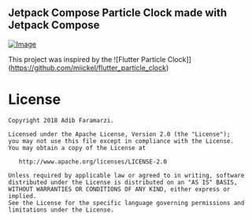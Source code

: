 Jetpack Compose Particle Clock made with Jetpack Compose
--------------------------------------------------------
[![Image](https://github.com/adibfara/ComposeClock/demo.gif)](https://travis-ci.org/adibfara/Lives)

This project was inspired by the ![Flutter Particle Clock]](https://github.com/miickel/flutter_particle_clock)

License
=======

    Copyright 2018 Adib Faramarzi.

    Licensed under the Apache License, Version 2.0 (the "License");
    you may not use this file except in compliance with the License.
    You may obtain a copy of the License at

       http://www.apache.org/licenses/LICENSE-2.0

    Unless required by applicable law or agreed to in writing, software
    distributed under the License is distributed on an "AS IS" BASIS,
    WITHOUT WARRANTIES OR CONDITIONS OF ANY KIND, either express or implied.
    See the License for the specific language governing permissions and
    limitations under the License.
